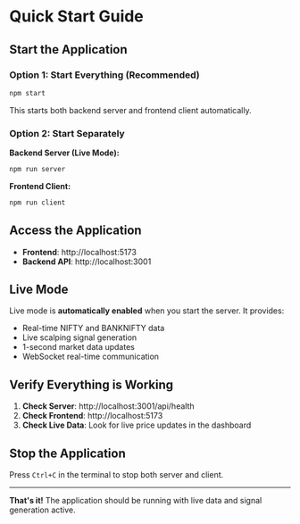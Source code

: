 # Quick Start Guide

## Start the Application

### Option 1: Start Everything (Recommended)
```bash
npm start
```
This starts both backend server and frontend client automatically.

### Option 2: Start Separately

**Backend Server (Live Mode):**
```bash
npm run server
```

**Frontend Client:**
```bash
npm run client
```

## Access the Application

- **Frontend**: http://localhost:5173
- **Backend API**: http://localhost:3001

## Live Mode

Live mode is **automatically enabled** when you start the server. It provides:
- Real-time NIFTY and BANKNIFTY data
- Live scalping signal generation
- 1-second market data updates
- WebSocket real-time communication

## Verify Everything is Working

1. **Check Server**: http://localhost:3001/api/health
2. **Check Frontend**: http://localhost:5173
3. **Check Live Data**: Look for live price updates in the dashboard

## Stop the Application

Press `Ctrl+C` in the terminal to stop both server and client.

---

**That's it!** The application should be running with live data and signal generation active.